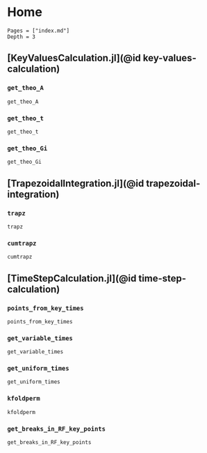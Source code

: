 # Home

```@contents
Pages = ["index.md"]
Depth = 3
```

## [KeyValuesCalculation.jl](@id key-values-calculation)

### `get_theo_A`
```@docs
get_theo_A
```

### `get_theo_t`
```@docs
get_theo_t
```

### `get_theo_Gi`
```@docs
get_theo_Gi
```

## [TrapezoidalIntegration.jl](@id trapezoidal-integration)

### `trapz`
```@docs
trapz
```

### `cumtrapz`
```@docs
cumtrapz
```

## [TimeStepCalculation.jl](@id time-step-calculation)

### `points_from_key_times`
```@docs
points_from_key_times
```

### `get_variable_times`
```@docs
get_variable_times
```

### `get_uniform_times`
```@docs
get_uniform_times
```

### `kfoldperm`
```@docs
kfoldperm
```

### `get_breaks_in_RF_key_points`
```@docs
get_breaks_in_RF_key_points
```